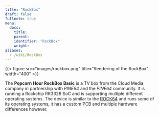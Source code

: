 ```yaml
---
title: "RockBox"
draft: false
fullnote: true
menu:
  docs:
    title:
    parent:
    identifier: "RockBox"
    weight:
aliases:
  - /wiki/RockBox
---
```


{{< figure src="images/rockbox.png" title="Rendering of the RockBox" width="400" >}}

The **Popcorn Hour RockBox Basic** is a TV box from the Cloud Media company in partnership with _PINE64_ and the _PINE64_ community. It is running a Rockchip RK3328 SoC and is supporting multiple different operating systems. The device is similar to the [ROCK64](/documentation/ROCK64) and runs some of its operating systems, it has a custom PCB and multiple hardware differences however.
